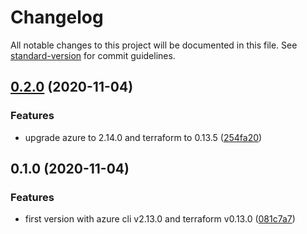 # Changelog

All notable changes to this project will be documented in this file. See [standard-version](https://github.com/conventional-changelog/standard-version) for commit guidelines.

## [0.2.0](https://github.com/julie-ng/azure-terraform-cli/compare/v0.1.0...v0.2.0) (2020-11-04)


### Features

* upgrade azure to 2.14.0 and terraform to 0.13.5 ([254fa20](https://github.com/julie-ng/azure-terraform-cli/commit/254fa20e102cb1283cd3a4ca57385c3c85ab8c41))

## 0.1.0 (2020-11-04)


### Features

* first version with azure cli v2.13.0 and terraform v0.13.0 ([081c7a7](https://github.com/julie-ng/azure-terraform-cli/commit/081c7a722fe5d99bea12b713799ea395cf4d8874))
